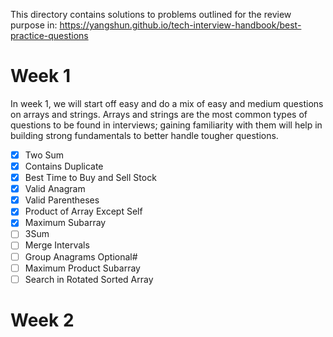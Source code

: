 This directory contains solutions to problems outlined for the review purpose in:
https://yangshun.github.io/tech-interview-handbook/best-practice-questions


# Week 1
In week 1, we will start off easy and do a mix of easy and medium questions on arrays and strings. Arrays and strings are the most common types of questions to be found in interviews; gaining familiarity with them will help in building strong fundamentals to better handle tougher questions.

- [x] Two Sum
- [x] Contains Duplicate
- [x] Best Time to Buy and Sell Stock
- [x] Valid Anagram
- [x] Valid Parentheses
- [x] Product of Array Except Self
- [x] Maximum Subarray
- [ ] 3Sum
- [ ] Merge Intervals
- [ ] Group Anagrams
Optional#
- [ ] Maximum Product Subarray
- [ ] Search in Rotated Sorted Array

# Week 2
